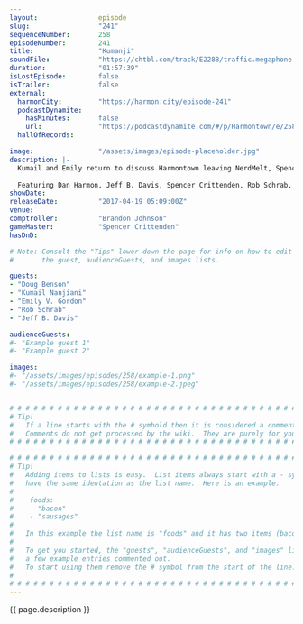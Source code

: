 ```yaml
---
layout:               episode
slug:                 "241"
sequenceNumber:       258
episodeNumber:        241
title:                "Kumanji"
soundFile:            "https://chtbl.com/track/E2288/traffic.megaphone.fm/STA5143422799.mp3?updated=1596757203"
duration:             "01:57:39"
isLostEpisode:        false
isTrailer:            false
external:
  harmonCity:         "https://harmon.city/episode-241"
  podcastDynamite:
    hasMinutes:       false
    url:              "https://podcastdynamite.com/#/p/Harmontown/e/258/241"
  hallOfRecords:      

image:                "/assets/images/episode-placeholder.jpg"
description: |-
  Kumail and Emily return to discuss Harmontown leaving NerdMelt, Spencer & Schrab provide color commentary while Brandon Johnson and Doug Benson get to meet Dan's newest rap character, Peanut Jones.
  
  Featuring Dan Harmon, Jeff B. Davis, Spencer Crittenden, Rob Schrab, Kumail Nanjiani, Emily V. Gordon, Brandon Johnson and Doug Benson.
showDate:             
releaseDate:          "2017-04-19 05:09:00Z"
venue:                
comptroller:          "Brandon Johnson"
gameMaster:           "Spencer Crittenden"
hasDnD:               

# Note: Consult the "Tips" lower down the page for info on how to edit
#       the guest, audienceGuests, and images lists.

guests:
- "Doug Benson"
- "Kumail Nanjiani"
- "Emily V. Gordon"
- "Rob Schrab"
- "Jeff B. Davis"

audienceGuests:
#- "Example guest 1"
#- "Example guest 2"

images:
#- "/assets/images/episodes/258/example-1.png"
#- "/assets/images/episodes/258/example-2.jpeg"


# # # # # # # # # # # # # # # # # # # # # # # # # # # # # # # # # # # # # # # # # # # # #
# Tip!
#   If a line starts with the # symbold then it is considered a comment.
#   Comments do not get processed by the wiki.  They are purely for your information.
# # # # # # # # # # # # # # # # # # # # # # # # # # # # # # # # # # # # # # # # # # # # #

# # # # # # # # # # # # # # # # # # # # # # # # # # # # # # # # # # # # # # # # # # # # #
# Tip!
#   Adding items to lists is easy.  List items always start with a - symbol and have
#   have the same identation as the list name.  Here is an example.
#
#    foods:
#    - "bacon"
#    - "sausages"
#
#   In this example the list name is "foods" and it has two items (bacon, and sausages).
#
#   To get you started, the "guests", "audienceGuests", and "images" lists below have
#   a few example entries commented out.
#   To start using them remove the # symbol from the start of the line.
#
# # # # # # # # # # # # # # # # # # # # # # # # # # # # # # # # # # # # # # # # # # # # #
---
```


<!-- The episode description will be rendered here -->
{{ page.description }}

<!-- Add your content BELOW here -->
<!-- vvvvvvvvvvvvvvvvvvvvvvvvvvv -->




<!-- ^^^^^^^^^^^^^^^^^^^^^^^^^^^ -->
<!-- Add your content ABOVE here -->

<!-- The episode gallery will be rendered here -->